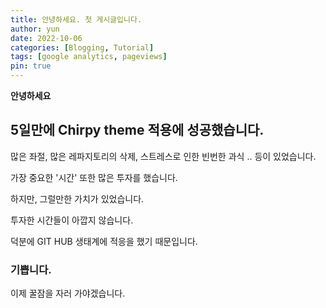 ```yaml
---
title: 안녕하세요. 첫 게시글입니다.
author: yun
date: 2022-10-06
categories: [Blogging, Tutorial]
tags: [google analytics, pageviews]
pin: true
---
```


**안녕하세요**

## 5일만에 Chirpy theme 적용에 성공했습니다.

많은 좌절, 많은 레파지토리의 삭제, 스트레스로 인한 빈번한 과식 .. 등이 있었습니다.

가장 중요한 '시간' 또한 많은 투자를 했습니다.

하지만, 그럴만한 가치가 있었습니다.

투자한 시간들이 아깝지 않습니다.

덕분에 GIT HUB 생태계에 적응을 했기 때문입니다.

### 기쁩니다.

이제 꿀잠을 자러 가야겠습니다.

